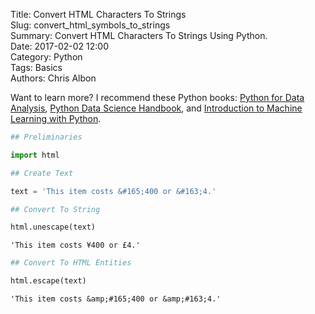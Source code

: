 Title: Convert HTML Characters To Strings    
Slug: convert_html_symbols_to_strings  
Summary: Convert HTML Characters To Strings Using Python.  
Date: 2017-02-02 12:00  
Category: Python  
Tags: Basics  
Authors: Chris Albon  

Want to learn more? I recommend these Python books: [Python for Data Analysis](http://amzn.to/2ljV9wY), [Python Data Science Handbook](http://amzn.to/2m0mgMB), and [Introduction to Machine Learning with Python](http://amzn.to/2mjYiwK).

```python
## Preliminaries
```


```python
import html
```


```python
## Create Text
```


```python
text = 'This item costs &#165;400 or &#163;4.'
```


```python
## Convert To String
```


```python
html.unescape(text)
```




    'This item costs ¥400 or £4.'




```python
## Convert To HTML Entities
```


```python
html.escape(text)
```




    'This item costs &amp;#165;400 or &amp;#163;4.'

